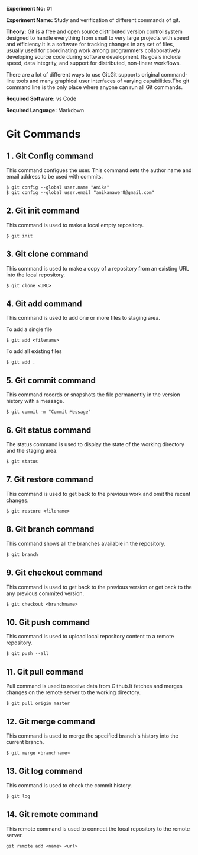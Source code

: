 **Experiment No:** 01

**Experiment Name:** Study and verification of different commands of git.

**Theory:** Git is a free and open source distributed version control system designed to handle everything from small to very large projects with speed and efficiency.It is a software for tracking changes in any set of files, usually used for coordinating work among programmers collaboratively developing source code during software development. Its goals include speed, data integrity, and support for distributed, non-linear workflows.

There are a lot of different ways to use Git.Git supports original command-line tools and many graphical user interfaces of varying capabilities.The git command line is the only place where anyone can run all Git commands.

**Required Software:** vs Code

**Required Language:** Markdown
# Git Commands #
## 1 . Git Config command 

This command configues the user. This command sets the author name and email address to be used with commits.
```
$ git config --global user.name "Anika"
$ git config --global user.email "anikanawer8@gmail.com"
```

## 2. Git init command

This command is used to make a local empty repository.
```
$ git init 
```

## 3. Git clone command

This command is used to make a copy of a repository from an existing URL into the local repository.
```
$ git clone <URL>
```

## 4. Git add command

This command is used to add one or more files to staging area.

To add a single file 
```
$ git add <filename>
```
To add all existing files
```
$ git add .
```
## 5. Git commit command

This command records or snapshots the file permanently in the version history with a message.
```
$ git commit -m "Commit Message"
```
## 6. Git status command

The status command is used to display the state of the working directory and the staging area.
```
$ git status
```
## 7. Git restore command

This command is used to get back to the previous work and omit the recent changes.
```
$ git restore <filename>
```
## 8. Git branch command

This command shows all the branches available in the repository.
```
$ git branch
```
## 9. Git checkout command

This command is used to get back to the previous version or get back to the any previous commited version.
```
$ git checkout <branchname>
```
## 10. Git push command

This command is used to upload local repository content to a remote repository.
```
$ git push --all
```
## 11. Git pull command

Pull command is used to receive data from Github.It fetches and merges changes on the remote server to the working directory.
```
$ git pull origin master 
```
## 12. Git merge command

This command is used to merge the specified branch's history into the current branch.
```
$ git merge <branchname>
```
## 13. Git log command

This command is used to check the commit history.
```
$ git log
```
## 14. Git remote command

This remote command is used to connect the local repository to the remote server.
```
git remote add <name> <url>
```